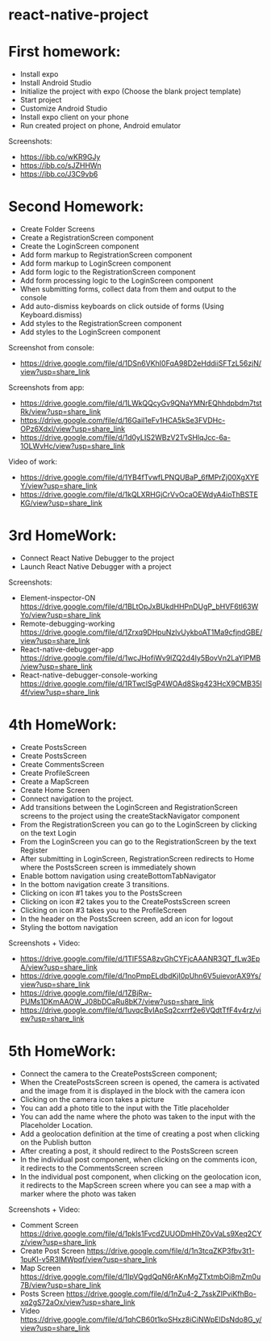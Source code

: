 # react-native-project

 # First homework: 
- Install expo
- Install Android Studio
- Initialize the project with expo (Choose the blank project template)
- Start project
- Customize Android Studio
- Install expo client on your phone
- Run created project on phone, Android emulator

Screenshots:
- https://ibb.co/wKR9GJy
- https://ibb.co/sJZHHWn
- https://ibb.co/J3C9vb6


# Second Homework:
- Create Folder Screens
- Create a RegistrationScreen component
- Create the LoginScreen component
- Add form markup to RegistrationScreen component
- Add form markup to LoginScreen component
- Add form logic to the RegistrationScreen component
- Add form processing logic to the LoginScreen component
- When submitting forms, collect data from them and output to the console
- Add auto-dismiss keyboards on click outside of forms (Using Keyboard.dismiss)
- Add styles to the RegistrationScreen component
- Add styles to the LoginScreen component

Screenshot from console:
- https://drive.google.com/file/d/1DSn6VKhI0FqA98D2eHddiiSFTzL56zjN/view?usp=share_link

Screenshots from app:
- https://drive.google.com/file/d/1LWkQQcyGv9QNaYMNrEQhhdpbdm7tstRk/view?usp=share_link
- https://drive.google.com/file/d/16Gail1eFv1HCA5kSe3FVDHc-OPz6Xdxl/view?usp=share_link
- https://drive.google.com/file/d/1d0yLIS2WBzV2TvSHlqJcc-6a-1OLWvHc/view?usp=share_link

Video of work:
- https://drive.google.com/file/d/1YB4fTvwfLPNQUBaP_6fMPrZj00XgXYEY/view?usp=share_link
- https://drive.google.com/file/d/1kQLXRHGjCrVvOcaOEWdyA4ioThBSTEKG/view?usp=share_link

# 3rd HomeWork:

- Connect React Native Debugger to the project
- Launch React Native Debugger with a project

Screenshots:
- Element-inspector-ON https://drive.google.com/file/d/1BLtOpJxBUkdHHPnDUgP_bHVF6tl63WYo/view?usp=share_link  
- Remote-debugging-working https://drive.google.com/file/d/1Zrxq9DHpuNzlvUykboAT1Ma9cfjndGBE/view?usp=share_link
- React-native-debugger-app  https://drive.google.com/file/d/1wcJHofiWv9lZQ2d4Iy5BovVn2LaYIPMB/view?usp=share_link
- React-native-debugger-console-working  https://drive.google.com/file/d/1RTwclSgP4WOAd8Skg423HcX9CMB35I4f/view?usp=share_link 

# 4th HomeWork:

- Create PostsScreen
- Create PostsScreen
- Create CommentsScreen
- Create ProfileScreen
- Create a MapScreen
- Create Home Screen
- Connect navigation to the project.
- Add transitions between the LoginScreen and RegistrationScreen screens to the project using the createStackNavigator component
- From the RegistrationScreen you can go to the LoginScreen by clicking on the text Login
- From the LoginScreen you can go to the RegistrationScreen by the text Register
- After submitting in LoginScreen, RegistrationScreen redirects to Home where the PostsScreen screen is immediately shown
- Enable bottom navigation using createBottomTabNavigator
- In the bottom navigation create 3 transitions.
- Clicking on icon #1 takes you to the PostsScreen
- Clicking on icon #2 takes you to the CreatePostsScreen screen
- Clicking on icon #3 takes you to the ProfileScreen
- In the header on the PostsScreen screen, add an icon for logout
- Styling the bottom navigation

Screenshots + Video:
- https://drive.google.com/file/d/1TIF5SA8zvGhCYFjcAAANR3QT_fLw3EpA/view?usp=share_link
- https://drive.google.com/file/d/1noPmpELdbdKjI0pUhn6V5uievorAX9Ys/view?usp=share_link
- https://drive.google.com/file/d/1ZBjRw-PUMs1DKmAAOW_J08bDCaRu8bK7/view?usp=share_link
- https://drive.google.com/file/d/1uvqcBvIApSq2cxrrf2e6VQdtTfF4v4rz/view?usp=share_link

# 5th HomeWork:

- Connect the camera to the CreatePostsScreen component;
- When the CreatePostsScreen screen is opened, the camera is activated and the image from it is displayed in the block with the camera icon
- Clicking on the camera icon takes a picture
- You can add a photo title to the input with the Title placeholder
- You can add the name where the photo was taken to the input with the Placeholder Location.
- Add a geolocation definition at the time of creating a post when clicking on the Publish button
- After creating a post, it should redirect to the PostsScreen screen
- In the individual post component, when clicking on the comments icon, it redirects to the CommentsScreen screen
- In the individual post component, when clicking on the geolocation icon, it redirects to the MapScreen screen where you can see a map with a marker where the photo was taken

Screenshots + Video:
- Comment Screen https://drive.google.com/file/d/1pkls1FvcdZUUODmHhZ0vVaLs9Xeq2CYz/view?usp=share_link
- Create Post Screen https://drive.google.com/file/d/1n3tcqZKP3fbv3t1-1puKI-v5R3IMWpqf/view?usp=share_link
- Map Screen https://drive.google.com/file/d/1IpVQgdQqN6rAKnMgZTxtmbOi8mZm0u7B/view?usp=share_link
- Posts Screen https://drive.google.com/file/d/1nZu4-2_7sskZlPviKfhBo-xq2gS72aOx/view?usp=share_link
- Video https://drive.google.com/file/d/1qhCB60t1koSHxz8iCiNWpElDsNdo8G_y/view?usp=share_link
